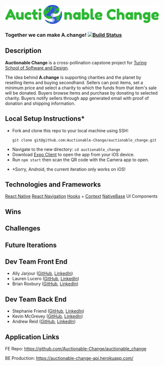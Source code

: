 ![Auctionable Change](assets/expanded_logo.png)
### Together we can make **A.change**! [![Build Status](https://travis-ci.org/Auctionable-Change/auctionable_change.svg?branch=master)](https://travis-ci.org/Auctionable-Change/auctionable_change)

##  Description

**Auctionable Change** is a cross-pollination capstone project for [Turing School of Software and Design](https://turing.io/).

The idea behind **A.change** is supporting charities and the planet by reselling items and buying secondhand.
Sellers can post items, set a minimum price and select a charity to which the funds from that item's sale will be donated. 
Buyers browse items and purchase by donating to selected charity. 
Buyers notify sellers through app generated email with proof of donation and shipping information.

## Local Setup Instructions*

- Fork and clone this repo to your local machine using SSH:
  ```
  git clone git@github.com:Auctionable-Change/auctionable_change.git
  ```
- Navigate to the new directory: `cd auctionable_change`
- Download [Expo Client](https://expo.io/tools#client) to open the app from your iOS device.
- Run `npm start` then scan the QR code with the Camera app to open.
* *Sorry, Android, the current iteration only works on iOS!

## Technologies and Frameworks
[React Native](https://reactnative.dev/)
[React Navigation](https://reactnavigation.org/)
[Hooks](https://reactjs.org/docs/hooks-intro.html) + [Context](https://reactjs.org/docs/context.html)
[NativeBase](https://nativebase.io/) UI Components

## Wins

## Challenges

## Future Iterations

## Dev Team Front End

 - Ally Jarjour ([GitHub](https://github.com/allyjarjour), [LinkedIn](https://www.linkedin.com/in/allyjarjour/))
 - Lauren Lucero ([GitHub](https://github.com/laurenlucero), [LinkedIn](https://www.linkedin.com/in/lauren-codes/))
 - Brian Roxbury ([GitHub](https://github.com/broxbury), [LinkedIn](https://www.linkedin.com/in/brianroxbury/))

## Dev Team Back End

 - Stephanie Friend ([GitHub](https://github.com/StephanieFriend), [LinkedIn](https://www.linkedin.com/in/s-friend/))
 - Kevin McGrevey ([GitHub](https://github.com/kmcgrevey), [LinkedIn](www.linkedin.com/in/‎kevin-mcgrevey‎-8660958/))
 - Andrew Reid ([GitHub](https://github.com/reid-andrew), [LinkedIn](https://www.linkedin.com/in/reida/))

## Application Links

FE Repo: https://github.com/Auctionable-Change/auctionable_change

BE Production: https://auctionable-change-api.herokuapp.com/
